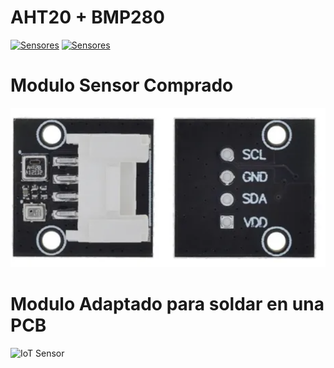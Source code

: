# AHT20 + BMP280

[![Sensores](https://img.shields.io/badge/AHT20-CB3032?style=for-the-badge&logo=SonarSource&logoColor=white&labelColor=000000&?logoWidth=40)](http://www.aosong.com/en/products-32.html)
[![Sensores](https://img.shields.io/badge/BMP280-4E9BCD?style=for-the-badge&logo=SonarSource&logoColor=white&labelColor=000000&?logoWidth=40)](https://www.utmel.com/productdetail/boschsensortec-bmp280-4688693?gclid=CjwKCAiAmuKbBhA2EiwAxQnt7zinWz7RzNHBZrs8b9tyJXJBa43jDxiSyZ26TFzby4KamyrSyOdZjxoCj8kQAvD_BwE)


# Modulo Sensor Comprado
![IoT sensores](img/Sensor_Comprado.PNG)

# Modulo Adaptado para soldar en una PCB
![IoT Sensor](img/Sensor%20-%20Aht20+Bmp280%20(%20Temperatura%20Humedad%20+%20Presión%20).jpeg)
